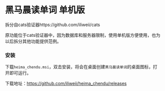 # 黑马晨读单词 单机版

拆分自cats验证器https://github.com/iliweii/cats

原功能位于cats验证器中，因为数据库和服务器限制，使用单机版方便使用，也为以后拆分其他功能提供范例。

### 安装

下载`heima_chendu.msi`，双击安装，将会在桌面创建`黑马晨读单词`的桌面图标，打开即可运行。

下载地址：https://github.com/iliweii/heima_chendu/releases